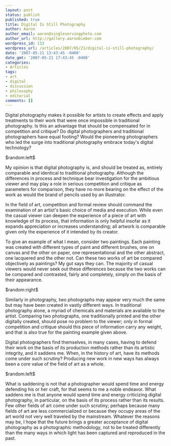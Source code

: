 ```yaml
---
layout: post
status: publish
published: true
title: Digital Is Still Photography
author: Aaron
author_email: aaron@singleservingphoto.com
author_url: http://gallery.aaronbieber.com
wordpress_id: 113
wordpress_url: /articles/2007/05/21/digital-is-still-photography/
date: '2007-05-21 13:43:45 -0400'
date_gmt: '2007-05-21 17:43:45 -0400'
categories:
- Articles
tags:
- art
- digital
- discussion
- philosophy
- editorial
comments: []
---
```

Digital photography makes it possible for artists to create effects and
apply treatments to their work that were once impossible in traditional
photography. Is this an advantage that should be compensated for in
competition and critique? Do digital photographers and traditional
photographers have equal footing? Would the pioneering photographers who
led the surge into traditional photography embrace today's digital
technology?

\$random:left\$

My opinion is that digital photography is, and should be treated as,
entirely comparable and identical to traditional photography. Although
the differences in process and technique bear investigation for the
ambitious viewer and may play a role in serious competition and critique
as parameters for comparison, they have no more bearing on the effect of
the work as would the brand of pencils used by an illustrator.

In the field of art, competition and formal review should command the
examination of an artist's basic choice of media and execution. While
even the casual viewer can deepen the experience of a piece of art with
knowledge of its process, that information is only helpful insofar as it
expands appreciation or increases understanding; all artwork is
comparable given only the experience of it intended by its creator.

To give an example of what I mean, consider two paintings. Each painting
was created with different types of paint and different brushes, one on
canvas and the other on paper, one representational and the other
abstract, one lacquered and the other not. Can these two works of art be
compared objectively as paintings? My gut says they can. The majority of
casual viewers would never seek out these differences because the two
works can be compared and contrasted, fairly and completely, simply on
the basis of their appearance.

\$random:right\$

Similarly in photography, two photographs may appear very much the same
but may have been created in vastly different ways. In traditional
photography alone, a myriad of chemicals and materials are available to
the artist. Comparing two photographs, one traditionally printed and the
other digitally created, should pose no problem to the viewer; only in
formal competition and critique should this piece of information carry
any weight, and that is also true for the painting example given above.

Digital photographers find themselves, in many cases, having to defend
their work on the basis of its production methods rather than its
artistic integrity, and it saddens me. When, in the history of art, have
its methods come under such scrutiny? Producing new work in new ways has
always been a core value of the field of art as a whole.

\$random:left\$

What is saddening is not that a photographer would spend time and energy
defending his or her craft, for that seems to me a noble endeavor. What
saddens me is that anyone would spend time and energy criticizing
digital photography, in particular, on the basis of its process rather
than its results. Few other fields of art come under such scrutiny;
perhaps because many fields of art are less commercialized or because
they occupy areas of the art world not very well traveled by the
mainstream. Whatever the reasons may be, I hope that the future brings a
greater acceptance of digital photography as a photographic methodology,
not to be treated differently than the many ways in which light has been
captured and reproduced in the past.
